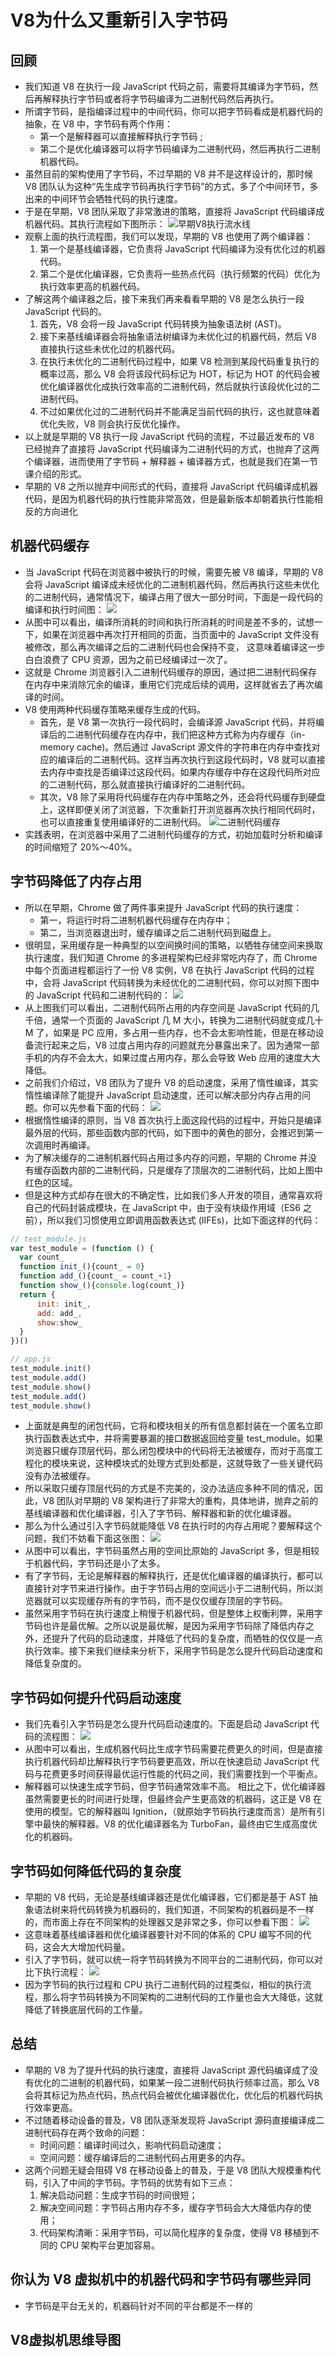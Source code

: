 # V8为什么又重新引入字节码

## 回顾
- 我们知道 V8 在执行一段 JavaScript 代码之前，需要将其编译为字节码，然后再解释执行字节码或者将字节码编译为二进制代码然后再执行。
- 所谓字节码，是指编译过程中的中间代码，你可以把字节码看成是机器代码的抽象，在 V8 中，字节码有两个作用：
    - 第一个是解释器可以直接解释执行字节码 ;
    - 第二个是优化编译器可以将字节码编译为二进制代码，然后再执行二进制机器代码。
- 虽然目前的架构使用了字节码，不过早期的 V8 并不是这样设计的，那时候 V8 团队认为这种“先生成字节码再执行字节码”的方式，多了个中间环节，多出来的中间环节会牺牲代码的执行速度。
- 于是在早期，V8 团队采取了非常激进的策略，直接将 JavaScript 代码编译成机器代码。其执行流程如下图所示：
![早期V8执行流水线](https://zmx2321.github.io/vite-blog/images/note/front/v8-note/14/14-1.png)
- 观察上面的执行流程图，我们可以发现，早期的 V8 也使用了两个编译器：
    1. 第一个是基线编译器，它负责将 JavaScript 代码编译为没有优化过的机器代码。
    2. 第二个是优化编译器，它负责将一些热点代码（执行频繁的代码）优化为执行效率更高的机器代码。
- 了解这两个编译器之后，接下来我们再来看看早期的 V8 是怎么执行一段 JavaScript 代码的。
    1. 首先，V8 会将一段 JavaScript 代码转换为抽象语法树 (AST)。
    2. 接下来基线编译器会将抽象语法树编译为未优化过的机器代码，然后 V8 直接执行这些未优化过的机器代码。
    3. 在执行未优化的二进制代码过程中，如果 V8 检测到某段代码重复执行的概率过高，那么 V8 会将该段代码标记为 HOT，标记为 HOT 的代码会被优化编译器优化成执行效率高的二进制代码，然后就执行该段优化过的二进制代码。
    4. 不过如果优化过的二进制代码并不能满足当前代码的执行，这也就意味着优化失败，V8 则会执行反优化操作。
- 以上就是早期的 V8 执行一段 JavaScript 代码的流程，不过最近发布的 V8 已经抛弃了直接将 JavaScript 代码编译为二进制代码的方式，也抛弃了这两个编译器，进而使用了字节码 + 解释器 + 编译器方式，也就是我们在第一节课介绍的形式。
- 早期的 V8 之所以抛弃中间形式的代码，直接将 JavaScript 代码编译成机器代码，是因为机器代码的执行性能非常高效，但是最新版本却朝着执行性能相反的方向进化

## 机器代码缓存
- 当 JavaScript 代码在浏览器中被执行的时候，需要先被 V8 编译，早期的 V8 会将 JavaScript 编译成未经优化的二进制机器代码，然后再执行这些未优化的二进制代码，通常情况下，编译占用了很大一部分时间，下面是一段代码的编译和执行时间图：
![](https://zmx2321.github.io/vite-blog/images/note/front/v8-note/14/14-2.png)
- 从图中可以看出，编译所消耗的时间和执行所消耗的时间是差不多的，试想一下，如果在浏览器中再次打开相同的页面，当页面中的 JavaScript 文件没有被修改，那么再次编译之后的二进制代码也会保持不变， 这意味着编译这一步白白浪费了 CPU 资源，因为之前已经编译过一次了。
- 这就是 Chrome 浏览器引入二进制代码缓存的原因，通过把二进制代码保存在内存中来消除冗余的编译，重用它们完成后续的调用，这样就省去了再次编译的时间。
- V8 使用两种代码缓存策略来缓存生成的代码。
    - 首先，是 V8 第一次执行一段代码时，会编译源 JavaScript 代码，并将编译后的二进制代码缓存在内存中，我们把这种方式称为内存缓存（in-memory cache)。然后通过 JavaScript 源文件的字符串在内存中查找对应的编译后的二进制代码。这样当再次执行到这段代码时，V8 就可以直接去内存中查找是否编译过这段代码。如果内存缓存中存在这段代码所对应的二进制代码，那么就直接执行编译好的二进制代码。
    - 其次，V8 除了采用将代码缓存在内存中策略之外，还会将代码缓存到硬盘上，这样即便关闭了浏览器，下次重新打开浏览器再次执行相同代码时，也可以直接重复使用编译好的二进制代码。
![二进制代码缓存](https://zmx2321.github.io/vite-blog/images/note/front/v8-note/14/14-3.png)
- 实践表明，在浏览器中采用了二进制代码缓存的方式，初始加载时分析和编译的时间缩短了 20%～40%。

## 字节码降低了内存占用
- 所以在早期，Chrome 做了两件事来提升 JavaScript 代码的执行速度：
    - 第一，将运行时将二进制机器代码缓存在内存中；
    - 第二，当浏览器退出时，缓存编译之后二进制代码到磁盘上。
- 很明显，采用缓存是一种典型的以空间换时间的策略，以牺牲存储空间来换取执行速度，我们知道 Chrome 的多进程架构已经非常吃内存了，而 Chrome 中每个页面进程都运行了一份 V8 实例，V8 在执行 JavaScript 代码的过程中，会将 JavaScript 代码转换为未经优化的二进制代码，你可以对照下图中的 JavaScript 代码和二进制代码的：
![](https://zmx2321.github.io/vite-blog/images/note/front/v8-note/14/14-4.png)
- 从上图我们可以看出，二进制代码所占用的内存空间是 JavaScript 代码的几千倍，通常一个页面的 JavaScript 几 M 大小，转换为二进制代码就变成几十 M 了，如果是 PC 应用，多占用一些内存，也不会太影响性能，但是在移动设备流行起来之后，V8 过度占用内存的问题就充分暴露出来了。因为通常一部手机的内存不会太大，如果过度占用内存，那么会导致 Web 应用的速度大大降低。
- 之前我们介绍过，V8 团队为了提升 V8 的启动速度，采用了惰性编译，其实惰性编译除了能提升 JavaScript 启动速度，还可以解决部分内存占用的问题。你可以先参看下面的代码：
![](https://zmx2321.github.io/vite-blog/images/note/front/v8-note/14/14-5.png)
- 根据惰性编译的原则，当 V8 首次执行上面这段代码的过程中，开始只是编译最外层的代码，那些函数内部的代码，如下图中的黄色的部分，会推迟到第一次调用时再编译。
- 为了解决缓存的二进制机器代码占用过多内存的问题，早期的 Chrome 并没有缓存函数内部的二进制代码，只是缓存了顶层次的二进制代码，比如上图中红色的区域。
- 但是这种方式却存在很大的不确定性，比如我们多人开发的项目，通常喜欢将自己的代码封装成模块，在 JavaScript 中，由于没有块级作用域（ES6 之前），所以我们习惯使用立即调用函数表达式 (IIFEs)，比如下面这样的代码：
```js
// test_module.js
var test_module = (function () {
  var count_
  function init_(){count_ = 0}
  function add_(){count_ = count_+1}
  function show_(){console.log(count_)}
  return {
      init: init_,  
      add: add_, 
      show:show_
  }
})()

// app.js
test_module.init()
test_module.add()
test_module.show()
test_module.add()
test_module.show()
```
- 上面就是典型的闭包代码，它将和模块相关的所有信息都封装在一个匿名立即执行函数表达式中，并将需要暴漏的接口数据返回给变量 test_module。如果浏览器只缓存顶层代码，那么闭包模块中的代码将无法被缓存，而对于高度工程化的模块来说，这种模块式的处理方式到处都是，这就导致了一些关键代码没有办法被缓存。
- 所以采取只缓存顶层代码的方式是不完美的，没办法适应多种不同的情况，因此，V8 团队对早期的 V8 架构进行了非常大的重构，具体地讲，抛弃之前的基线编译器和优化编译器，引入了字节码、解释器和新的优化编译器。
- 那么为什么通过引入字节码就能降低 V8 在执行时的内存占用呢？要解释这个问题，我们不妨看下面这张图：
![](https://zmx2321.github.io/vite-blog/images/note/front/v8-note/14/14-6.png)
- 从图中可以看出，字节码虽然占用的空间比原始的 JavaScript 多，但是相较于机器代码，字节码还是小了太多。
- 有了字节码，无论是解释器的解释执行，还是优化编译器的编译执行，都可以直接针对字节来进行操作。由于字节码占用的空间远小于二进制代码，所以浏览器就可以实现缓存所有的字节码，而不是仅仅缓存顶层的字节码。
- 虽然采用字节码在执行速度上稍慢于机器代码，但是整体上权衡利弊，采用字节码也许是最优解。之所以说是最优解，是因为采用字节码除了降低内存之外，还提升了代码的启动速度，并降低了代码的复杂度，而牺牲的仅仅是一点执行效率。接下来我们继续来分析下，采用字节码是怎么提升代码启动速度和降低复杂度的。

## 字节码如何提升代码启动速度
- 我们先看引入字节码是怎么提升代码启动速度的。下面是启动 JavaScript 代码的流程图：
![](https://zmx2321.github.io/vite-blog/images/note/front/v8-note/14/14-7.png)
- 从图中可以看出，生成机器代码比生成字节码需要花费更久的时间，但是直接执行机器代码却比解释执行字节码要更高效，所以在快速启动 JavaScript 代码与花费更多时间获得最优运行性能的代码之间，我们需要找到一个平衡点。
- 解释器可以快速生成字节码，但字节码通常效率不高。 相比之下，优化编译器虽然需要更长的时间进行处理，但最终会产生更高效的机器码，这正是 V8 在使用的模型。它的解释器叫 Ignition，（就原始字节码执行速度而言）是所有引擎中最快的解释器。V8 的优化编译器名为 TurboFan，最终由它生成高度优化的机器码。

## 字节码如何降低代码的复杂度
- 早期的 V8 代码，无论是基线编译器还是优化编译器，它们都是基于 AST 抽象语法树来将代码转换为机器码的，我们知道，不同架构的机器码是不一样的，而市面上存在不同架构的处理器又是非常之多，你可以参看下图：
![](https://zmx2321.github.io/vite-blog/images/note/front/v8-note/14/14-8.png)
- 这意味着基线编译器和优化编译器要针对不同的体系的 CPU 编写不同的代码，这会大大增加代码量。
- 引入了字节码，就可以统一将字节码转换为不同平台的二进制代码，你可以对比下执行流程：
![](https://zmx2321.github.io/vite-blog/images/note/front/v8-note/14/14-9.png)
- 因为字节码的执行过程和 CPU 执行二进制代码的过程类似，相似的执行流程，那么将字节码转换为不同架构的二进制代码的工作量也会大大降低，这就降低了转换底层代码的工作量。

## 总结
- 早期的 V8 为了提升代码的执行速度，直接将 JavaScript 源代码编译成了没有优化的二进制的机器代码，如果某一段二进制代码执行频率过高，那么 V8 会将其标记为热点代码，热点代码会被优化编译器优化，优化后的机器代码执行效率更高。
- 不过随着移动设备的普及，V8 团队逐渐发现将 JavaScript 源码直接编译成二进制代码存在两个致命的问题：
    - 时间问题：编译时间过久，影响代码启动速度；
    - 空间问题：缓存编译后的二进制代码占用更多的内存。
- 这两个问题无疑会阻碍 V8 在移动设备上的普及，于是 V8 团队大规模重构代码，引入了中间的字节码。字节码的优势有如下三点：
    1. 解决启动问题：生成字节码的时间很短；
    2. 解决空间问题：字节码占用内存不多，缓存字节码会大大降低内存的使用；
    3. 代码架构清晰：采用字节码，可以简化程序的复杂度，使得 V8 移植到不同的 CPU 架构平台更加容易。

## 你认为 V8 虚拟机中的机器代码和字节码有哪些异同
- 字节码是平台无关的，机器码针对不同的平台都是不一样的

## V8虚拟机思维导图
<img-viewer :src="'https://zmx2321.github.io/vite-blog/images/note/front/v8-note/14/14-0.png'" :alt="'V8虚拟机思维导图'" />